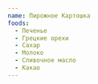 ```yaml
---
name: Пирожное Картошка
foods:
  - Печенье
  - Грецкие орехи
  - Сахар
  - Молоко
  - Сливочное масло
  - Какао
---
```


